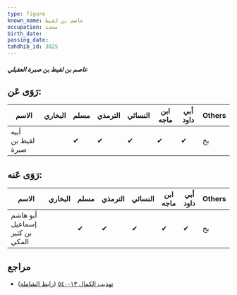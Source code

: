 ```yaml
---
type: figure
known_name: عاصم بن لقيط
occupation: محدث
birth_date:
passing_date:
tahdhib_id: 3025
---
```

##### عاصم بن لقيط بن صبرة العقيلي

## رَوَى عَن:
| الاسم             | البخاري | مسلم | الترمذي | النسائي | ابن ماجه | أبي داود | Others |
| ----------------- | ------- | ---- | ------- | ------- | -------- | -------- | ------ |
| أبيه لقيط بن صبرة |         | ✔    | ✔       | ✔       | ✔        | ✔        | بخ     |
## رَوَى عَنه:
| الاسم                          | البخاري | مسلم | الترمذي | النسائي | ابن ماجه | أبي داود | Others |
| ------------------------------ | ------- | ---- | ------- | ------- | -------- | -------- | ------ |
| أبو هاشم إسماعيل بن كثير المكي |         | ✔    | ✔       | ✔       | ✔        | ✔        | بخ     |
## مراجع
- [تهذيب الكمال ١٣-٥٤٠](obsidian://open?vault=Tahdhib-al-Kamal&file=Figures/٣٠٢٥-عاصم%20بن%20لقيط%20بن%20صبرة%20العقيلي) ([رابط الشاملة](https://shamela.ws/book/3722/6921))